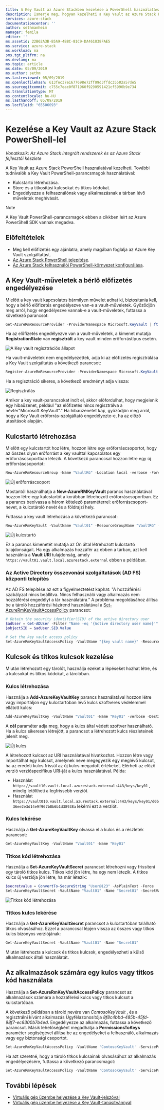 ```yaml
---
title: A Key Vault az Azure Stackben kezelése a PowerShell használatával |} A Microsoft Docs
description: Ismerje meg, hogyan kezelheti a Key Vault az Azure Stack PowerShell-lel
services: azure-stack
documentationcenter: ''
author: sethmanheim
manager: femila
editor: ''
ms.assetid: 22B62A3B-B5A9-4B8C-81C9-DA461838FAE5
ms.service: azure-stack
ms.workload: na
pms.tgt_pltfrm: na
ms.devlang: na
ms.topic: article
ms.date: 05/09/2019
ms.author: sethm
ms.lastreviewed: 05/09/2019
ms.openlocfilehash: 613fec37e1677698e72ff09d3ffdc35502a57de5
ms.sourcegitcommit: c755c7eac0f871960f9290591421cf5990b9e734
ms.translationtype: MT
ms.contentlocale: hu-HU
ms.lasthandoff: 05/09/2019
ms.locfileid: "65506093"
---
```

# <a name="manage-key-vault-in-azure-stack-using-powershell"></a>Kezelése a Key Vault az Azure Stack PowerShell-lel

*Vonatkozik: Az Azure Stack integrált rendszerek és az Azure Stack fejlesztői készlete*

A Key Vault az Azure Stack PowerShell használatával kezelheti. További tudnivalók a Key Vault PowerShell-parancsmagok használatával:

* Kulcstartó létrehozása.
* Store és a titkosítási kulcsokat és titkos kódokat.
* Engedélyezze a felhasználónak vagy alkalmazásnak a tárban lévő műveletek meghívását.

>[!NOTE]
>A Key Vault PowerShell-parancsmagok ebben a cikkben leírt az Azure PowerShell SDK vannak megadva.

## <a name="prerequisites"></a>Előfeltételek

* Meg kell előfizetés egy ajánlatra, amely magában foglalja az Azure Key Vault szolgáltatást.
* [Az Azure Stack PowerShell telepítése](../operator/azure-stack-powershell-install.md).
* [Az Azure Stack felhasználói PowerShell-környezet konfigurálása](azure-stack-powershell-configure-user.md).

## <a name="enable-your-tenant-subscription-for-key-vault-operations"></a>A Key Vault-műveletek a bérlő előfizetés engedélyezése

Mielőtt a key vault kapcsolatos bármilyen művelet adhat ki, biztosítania kell, hogy a bérlő előfizetés engedélyezve van-e a vault-műveletek. Győződjön meg arról, hogy engedélyezve vannak-e a vault-műveletek, futtassa a következő parancsot:

```powershell  
Get-AzureRmResourceProvider -ProviderNamespace Microsoft.KeyVault | ft -Autosize
```

Ha az előfizetés engedélyezve van a vault-műveletek, a kimenet mutatja **RegistrationState** van **regisztrált** a key vault minden erőforrástípus esetén.

![A Key vault regisztrációs állapot](media/azure-stack-key-vault-manage-powershell/image1.png)

Ha vault-műveletek nem engedélyezettek, adja ki az előfizetés regisztrálása a Key Vault szolgáltatás a következő parancsot:

```powershell
Register-AzureRmResourceProvider -ProviderNamespace Microsoft.KeyVault
```

Ha a regisztráció sikeres, a következő eredményt adja vissza:

![Regisztrálás](media/azure-stack-key-vault-manage-powershell/image2.png)

Amikor a key vault-parancsokat indít el, akkor előfordulhat, hogy megjelenik egy hibaüzenet, például "az előfizetés nincs regisztrálva a névtér"Microsoft.KeyVault"." Ha hibaüzenetet kap, győződjön meg arról, hogy a Key Vault erőforrás-szolgáltató engedélyezte-e, ha az előző utasítások alapján.

## <a name="create-a-key-vault"></a>Kulcstartó létrehozása

Mielőtt egy kulcstartót hoz létre, hozzon létre egy erőforráscsoportot, hogy az összes olyan erőforrást a key vaulttal kapcsolatos egy erőforráscsoportban létezik. A következő paranccsal hozzon létre egy új erőforráscsoportot:

```powershell
New-AzureRmResourceGroup -Name "VaultRG" -Location local -verbose -Force
```

![Új erőforráscsoport](media/azure-stack-key-vault-manage-powershell/image3.png)

Mostantól használhatja a **New-AzureRMKeyVault** parancs használatával hozzon létre egy kulcstartót a korábban létrehozott erőforráscsoportban. Ez a parancs beolvassa a három kötelező paraméterrel: erőforráscsoport-nevet, a kulcstároló nevét és a földrajzi hely.

Futtassa a key vault létrehozása a következő parancsot:

```powershell
New-AzureRmKeyVault -VaultName "Vault01" -ResourceGroupName "VaultRG" -Location local -verbose
```

![Új kulcstartó](media/azure-stack-key-vault-manage-powershell/image4.png)

Ez a parancs kimenetét mutatja az Ön által létrehozott kulcstartó tulajdonságait. Ha egy alkalmazás hozzáfér az ebben a tárban, azt kell használnia a **Vault URI** tulajdonság, amely `https://vault01.vault.local.azurestack.external` ebben a példában.

### <a name="active-directory-federation-services-ad-fs-deployment"></a>Az Active Directory összevonási szolgáltatások (AD FS) központi telepítés

Az AD FS telepítése az ezt a figyelmeztetést kaphat: "A hozzáférési szabályzat nincs beállítva. Nincs felhasználó vagy alkalmazás nem hozzáférési engedélyt a tár használatára." A probléma megoldásához állítsa be a tároló hozzáférési házirend használatával a [Set-AzureRmKeyVaultAccessPolicy](#authorize-an-application-to-use-a-key-or-secret) parancsot:

```powershell
# Obtain the security identifier(SID) of the active directory user
$adUser = Get-ADUser -Filter "Name -eq '{Active directory user name}'"
$objectSID = $adUser.SID.Value

# Set the key vault access policy
Set-AzureRmKeyVaultAccessPolicy -VaultName "{key vault name}" -ResourceGroupName "{resource group name}" -ObjectId "{object SID}" -PermissionsToKeys {permissionsToKeys} -PermissionsToSecrets {permissionsToSecrets} -BypassObjectIdValidation
```

## <a name="manage-keys-and-secrets"></a>Kulcsok és titkos kulcsok kezelése

Miután létrehozott egy tárolót, használja ezeket a lépéseket hozhat létre, és a kulcsokat és titkos kódokat, a tárolóban.

### <a name="create-a-key"></a>Kulcs létrehozása

Használja a **Add-AzureKeyVaultKey** parancs használatával hozzon létre vagy importáljon egy kulcstartóban lévő kulcs szoftveres védelemmel ellátott kulcs:

```powershell
Add-AzureKeyVaultKey -VaultName "Vault01" -Name "Key01" -verbose -Destination Software
```

A **cél** paraméter adja meg, hogy a kulcs által védett szoftver használható. Ha a kulcs sikeresen létrejött, a parancsot a létrehozott kulcs részleteinek jelenít meg.

![Új kulcs](media/azure-stack-key-vault-manage-powershell/image5.png)

A létrehozott kulcsot az URI használatával hivatkozhat. Hozzon létre vagy importálhat egy kulcsot, amelynek neve megegyezik egy meglévő kulcsot, ha az eredeti kulcs frissül az új kulcs megadott értékeket. Elérheti az előző verzió verzióspecifikus URI-ját a kulcs használatával. Példa:

* Használat `https://vault10.vault.local.azurestack.external:443/keys/key01` , mindig letöltheti a legfrissebb verziót.
* Használat `https://vault010.vault.local.azurestack.external:443/keys/key01/d0b36ee2e3d14e9f967b8b6b1d38938a` lekérni ezt a verziót.

### <a name="get-a-key"></a>Kulcs lekérése

Használja a **Get-AzureKeyVaultKey** olvassa el a kulcs és a részletek parancsot:

```powershell
Get-AzureKeyVaultKey -VaultName "Vault01" -Name "Key01"
```

### <a name="create-a-secret"></a>Titkos kód létrehozása

Használja a **Set-AzureKeyVaultSecret** parancsot létrehozni vagy frissíteni egy tároló titkos kulcs. Titkos kód jön létre, ha egy nem létezik. A titkos kulcs új verziója jön létre, ha már létezik:

```powershell
$secretvalue = ConvertTo-SecureString "User@123" -AsPlainText -Force
Set-AzureKeyVaultSecret -VaultName "Vault01" -Name "Secret01" -SecretValue $secretvalue
```

![Titkos kód létrehozása](media/azure-stack-key-vault-manage-powershell/image6.png)

### <a name="get-a-secret"></a>Titkos kulcs lekérése

Használja a **Get-AzureKeyVaultSecret** parancsot a kulcstartóban található titkos olvasásához. Ezzel a paranccsal lépjen vissza az összes vagy titkos kulcs bizonyos verziójának:

```powershell
Get-AzureKeyVaultSecret -VaultName "Vault01" -Name "Secret01"
```

Miután létrehozta a kulcsok és titkos kulcsok, engedélyezheti a külső alkalmazások általi használatát.

## <a name="authorize-an-application-to-use-a-key-or-secret"></a>Az alkalmazások számára egy kulcs vagy titkos kód használata

Használja a **Set-AzureRmKeyVaultAccessPolicy** parancsot az alkalmazások számára a hozzáférési kulcs vagy titkos kulcsot a kulcstartóban.

A következő példában a tároló nevére van *ContosoKeyVault* , és a regisztrálni kívánt alkalmazás Ügyfélazonosítója *8f8c4bbd-485b-45fd-98f7-ec6300b7b4ed*. Engedélyezze az alkalmazás, futtassa a következő parancsot. Másik lehetőségként megadhatja a **PermissionsToKeys** paraméter segítségével állítsa be az engedélyeket a felhasználó, alkalmazás vagy egy biztonsági csoportot.

```powershell
Set-AzureRmKeyVaultAccessPolicy -VaultName 'ContosoKeyVault' -ServicePrincipalName 8f8c4bbd-485b-45fd-98f7-ec6300b7b4ed -PermissionsToKeys decrypt,sign
```

Ha azt szeretné, hogy a tároló titkos kulcsainak olvasásához az alkalmazás engedélyezésére, futtassa a következő parancsmagot:

```powershell
Set-AzureRmKeyVaultAccessPolicy -VaultName 'ContosoKeyVault' -ServicePrincipalName 8f8c4bbd-485b-45fd-98f7-ec6300 -PermissionsToKeys Get
```

## <a name="next-steps"></a>További lépések

* [Virtuális gép üzembe helyezése a Key Vault-jelszóval](azure-stack-key-vault-deploy-vm-with-secret.md)
* [Virtuális gép üzembe helyezése a Key Vault-tanúsítvánnyal](azure-stack-key-vault-push-secret-into-vm.md)
